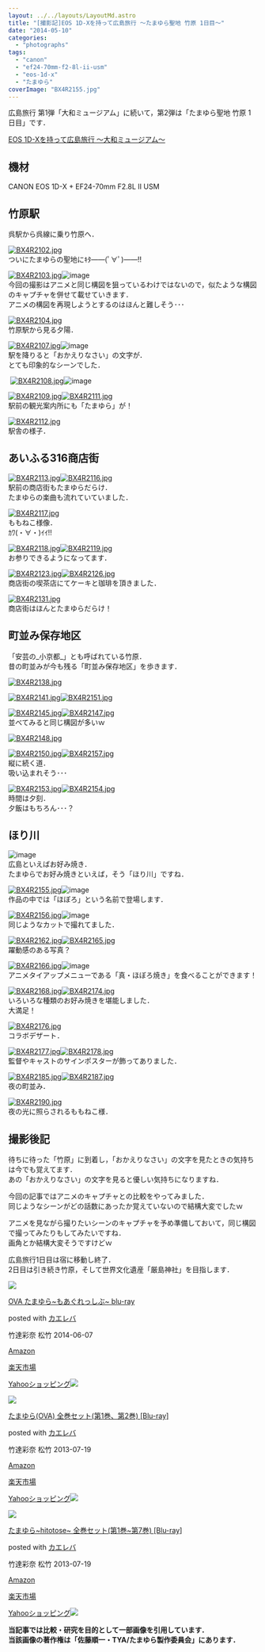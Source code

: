 ```yaml
---
layout: ../../layouts/LayoutMd.astro
title: "[撮影記]EOS 1D-Xを持って広島旅行 ～たまゆら聖地 竹原 1日目～"
date: "2014-05-10"
categories: 
  - "photographs"
tags: 
  - "canon"
  - "ef24-70mm-f2-8l-ii-usm"
  - "eos-1d-x"
  - "たまゆら"
coverImage: "BX4R2155.jpg"
---
```


広島旅行 第1弾「大和ミュージアム」に続いて，第2弾は「たまゆら聖地 竹原 1日目」です．

[EOS 1D-Xを持って広島旅行 ～大和ミュージアム～](//mizuka123.net/5549/)

## 機材

CANON EOS 1D-X + EF24-70mm F2.8L II USM

## 竹原駅

呉駅から呉線に乗り竹原へ．

[![BX4R2102.jpg](images/13357176235_ee3c8275d4_b.jpg)](http://www.flickr.com/photos/67522130@N08/13357176235/ "BX4R2102.jpg")  
ついにたまゆらの聖地にｷﾀ――(ﾟ∀ﾟ)――!!

[![BX4R2103.jpg](images/13357569114_5d8d45e15d_b.jpg)](http://www.flickr.com/photos/67522130@N08/13357569114/ "BX4R2103.jpg")![image](images/image1.png "image")  
今回の撮影はアニメと同じ構図を狙っているわけではないので，似たような構図のキャプチャを併せて載せていきます．  
アニメの構図を再現しようとするのはほんと難しそう･･･

[![BX4R2104.jpg](images/13357349273_fb7963bf83_b.jpg)](http://www.flickr.com/photos/67522130@N08/13357349273/ "BX4R2104.jpg")  
竹原駅から見る夕陽．

[![BX4R2107.jpg](images/13357586984_2bf6e23366_b.jpg)](http://www.flickr.com/photos/67522130@N08/13357586984/ "BX4R2107.jpg")![image](images/image2.png "image")  
駅を降りると「おかえりなさい」の文字が．  
とても印象的なシーンでした．

 [![BX4R2108.jpg](images/13357373743_4bbe06d185_b.jpg)](http://www.flickr.com/photos/67522130@N08/13357373743/ "BX4R2108.jpg")![image](images/image3.png "image")

[![BX4R2109.jpg](images/13357217395_4e34e40af0_b.jpg)](http://www.flickr.com/photos/67522130@N08/13357217395/ "BX4R2109.jpg")[![BX4R2111.jpg](images/13357228925_3bf7fd6743_b.jpg)](http://www.flickr.com/photos/67522130@N08/13357228925/ "BX4R2111.jpg")  
駅前の観光案内所にも「たまゆら」が！

[![BX4R2112.jpg](images/13357236995_a494ec7b7b_b.jpg)](http://www.flickr.com/photos/67522130@N08/13357236995/ "BX4R2112.jpg")  
駅舎の様子．

## あいふる316商店街

[![BX4R2113.jpg](images/13357249265_7982031476_b.jpg)](http://www.flickr.com/photos/67522130@N08/13357249265/ "BX4R2113.jpg")[![BX4R2116.jpg](images/13357655544_7e6a9ce966_b.jpg)](http://www.flickr.com/photos/67522130@N08/13357655544/ "BX4R2116.jpg")  
駅前の商店街もたまゆらだらけ．  
たまゆらの楽曲も流れていていました．

[![BX4R2117.jpg](images/13357273815_9f53e28b8f_b.jpg)](http://www.flickr.com/photos/67522130@N08/13357273815/ "BX4R2117.jpg")  
ももねこ様像．  
ｶﾜ(・∀・)ｲｲ!!

[![BX4R2118.jpg](images/13357672254_d011ca4fe7_b.jpg)](http://www.flickr.com/photos/67522130@N08/13357672254/ "BX4R2118.jpg")[![BX4R2119.jpg](images/13357290415_722379b2da_b.jpg)](http://www.flickr.com/photos/67522130@N08/13357290415/ "BX4R2119.jpg")  
お参りできるようになってます．

[![BX4R2123.jpg](images/13357691664_26eef029d1_b.jpg)](http://www.flickr.com/photos/67522130@N08/13357691664/ "BX4R2123.jpg")[![BX4R2126.jpg](images/13357477843_884cb7ac40_b.jpg)](http://www.flickr.com/photos/67522130@N08/13357477843/ "BX4R2126.jpg")  
商店街の喫茶店にてケーキと珈琲を頂きました．

[![BX4R2131.jpg](images/13357708744_76982f2b8c_b.jpg)](http://www.flickr.com/photos/67522130@N08/13357708744/ "BX4R2131.jpg")  
商店街はほんとたまゆらだらけ！

## 町並み保存地区

「安芸の_小京都_」とも呼ばれている竹原．  
昔の町並みが今も残る「町並み保存地区」を歩きます．

[![BX4R2138.jpg](images/13357715284_59bbb0f860_b.jpg)](http://www.flickr.com/photos/67522130@N08/13357715284/ "BX4R2138.jpg")

[![BX4R2141.jpg](images/13357727954_c0a34c3ea9_b.jpg)](http://www.flickr.com/photos/67522130@N08/13357727954/ "BX4R2141.jpg")[![BX4R2151.jpg](images/13357799874_95a103e4ca_b.jpg)](http://www.flickr.com/photos/67522130@N08/13357799874/ "BX4R2151.jpg")

[![BX4R2145.jpg](images/13357370415_275ff4cdae_b.jpg)](http://www.flickr.com/photos/67522130@N08/13357370415/ "BX4R2145.jpg")[![BX4R2147.jpg](images/13357380915_63dd603008_b.jpg)](http://www.flickr.com/photos/67522130@N08/13357380915/ "BX4R2147.jpg")  
並べてみると同じ構図が多いｗ

[![BX4R2148.jpg](images/13357774774_2ed5661f38_b.jpg)](http://www.flickr.com/photos/67522130@N08/13357774774/ "BX4R2148.jpg")

[![BX4R2150.jpg](images/13357791944_0f0ab3739e_b.jpg)](http://www.flickr.com/photos/67522130@N08/13357791944/ "BX4R2150.jpg")[![BX4R2157.jpg](images/13357630483_beca994142_b.jpg)](http://www.flickr.com/photos/67522130@N08/13357630483/ "BX4R2157.jpg")  
縦に続く道．  
吸い込まれそう･･･

[![BX4R2153.jpg](images/13357586483_a1f2a20a0e_b.jpg)](http://www.flickr.com/photos/67522130@N08/13357586483/ "BX4R2153.jpg")[![BX4R2154.jpg](images/13357822284_72f7517423_b.jpg)](http://www.flickr.com/photos/67522130@N08/13357822284/ "BX4R2154.jpg")  
時間は夕刻．  
夕飯はもちろん･･･？

## ほり川

![image](images/image4.png "image")  
広島といえばお好み焼き．  
たまゆらでお好み焼きといえば，そう「ほり川」ですね．

[![BX4R2155.jpg](images/13357835654_a1727cf798_b.jpg)](http://www.flickr.com/photos/67522130@N08/13357835654/ "BX4R2155.jpg")![image](images/image5.png "image")  
作品の中では「ほぼろ」という名前で登場します．

[![BX4R2156.jpg](images/13357460055_5458e59429_b.jpg)](http://www.flickr.com/photos/67522130@N08/13357460055/ "BX4R2156.jpg")![image](images/image6.png "image")  
同じようなカットで撮れてました．

[![BX4R2162.jpg](images/13357879094_129cb707c0_b.jpg)](http://www.flickr.com/photos/67522130@N08/13357879094/ "BX4R2162.jpg")[![BX4R2165.jpg](images/13357664233_5bd6c4ae91_b.jpg)](http://www.flickr.com/photos/67522130@N08/13357664233/ "BX4R2165.jpg")  
躍動感のある写真？

[![BX4R2166.jpg](images/13357899304_85effab578_b.jpg)](http://www.flickr.com/photos/67522130@N08/13357899304/ "BX4R2166.jpg")![image](images/image7.png "image")  
アニメタイアップメニューである「真・ほぼろ焼き」を食べることができます！

[![BX4R2168.jpg](images/13357682003_e98d7cbbd6_b.jpg)](http://www.flickr.com/photos/67522130@N08/13357682003/ "BX4R2168.jpg")[![BX4R2174.jpg](images/13357935594_e96a3288ea_b.jpg)](http://www.flickr.com/photos/67522130@N08/13357935594/ "BX4R2174.jpg")  
いろいろな種類のお好み焼きを堪能しました．  
大満足！

[![BX4R2176.jpg](images/13357726173_2998b0eab1_b.jpg)](http://www.flickr.com/photos/67522130@N08/13357726173/ "BX4R2176.jpg")  
コラボデザート．

[![BX4R2177.jpg](images/13357737863_9cbb362b5a_b.jpg)](http://www.flickr.com/photos/67522130@N08/13357737863/ "BX4R2177.jpg")[![BX4R2178.jpg](images/13357750163_b8b4997335_b.jpg)](http://www.flickr.com/photos/67522130@N08/13357750163/ "BX4R2178.jpg")  
監督やキャストのサインポスターが飾ってありました．

[![BX4R2185.jpg](images/13357616485_3699d2ffb3_b.jpg)](http://www.flickr.com/photos/67522130@N08/13357616485/ "BX4R2185.jpg")[![BX4R2187.jpg](images/13358009484_4ce50bf720_b.jpg)](http://www.flickr.com/photos/67522130@N08/13358009484/ "BX4R2187.jpg")  
夜の町並み．

[![BX4R2190.jpg](images/13357801163_68934fa843_b.jpg)](http://www.flickr.com/photos/67522130@N08/13357801163/ "BX4R2190.jpg")  
夜の光に照らされるももねこ様．

## 撮影後記

待ちに待った「竹原」に到着し，「おかえりなさい」の文字を見たときの気持ちは今でも覚えてます．  
あの「おかえりなさい」の文字を見ると優しい気持ちになりますね．

今回の記事ではアニメのキャプチャとの比較をやってみました．  
同じようなシーンがどの話数にあったか覚えていないので結構大変でしたｗ

アニメを見ながら撮りたいシーンのキャプチャを予め準備しておいて，同じ構図で撮ってみたりもしてみたいですね．  
画角とか結構大変そうですけどｗ

広島旅行1日目は宿に移動し終了．  
2日目は引き続き竹原，そして世界文化遺産「厳島神社」を目指します．

[![](images/51QH8j0xALL._SL160_.jpg)](https://www.amazon.co.jp/exec/obidos/ASIN/B00HGUCLV8/mizuka123-22/ref=nosim/)

[OVA たまゆら~もあぐれっしぶ~ blu-ray](https://www.amazon.co.jp/exec/obidos/ASIN/B00HGUCLV8/mizuka123-22/ref=nosim/)

posted with [カエレバ](http://kaereba.com)

竹達彩奈 松竹 2014-06-07

[Amazon](http://www.amazon.co.jp/gp/search?keywords=%82%A0%82%AE%82%EA&__mk_ja_JP=%83J%83%5E%83J%83i&tag=mizuka123-22 "アマゾン")

[楽天市場](http://hb.afl.rakuten.co.jp/hgc/032b53ee.4b34c5ee.0f4a541e.f440145e/?pc=http%3A%2F%2Fsearch.rakuten.co.jp%2Fsearch%2Fmall%2F%25E3%2581%2582%25E3%2581%2590%25E3%2582%258C%2F-%2Ff.1-p.1-s.1-sf.0-st.A-v.2%3Fx%3D0%26scid%3Daf_ich_link_urltxt%26m%3Dhttp%3A%2F%2Fm.rakuten.co.jp%2F "楽天市場")

[Yahooショッピング![](//ad.jp.ap.valuecommerce.com/servlet/gifbanner?sid=3066752&pid=881990642)](//ck.jp.ap.valuecommerce.com/servlet/referral?sid=3066752&pid=881990642&vc_url=http%3A%2F%2Fshopping.search.yahoo.co.jp%2Fsearch%3FuIv%3Don%26ei%3DUTF-8%26tab_ex%3Dcommerce%26slider%3D0%26va%3D%25E3%2581%2582%25E3%2581%2590%25E3%2582%258C "Yahooショッピング")

[![](images/51EJKHr11XL._SL160_.jpg)](https://www.amazon.co.jp/exec/obidos/ASIN/B00DDQAHZG/mizuka123-22/ref=nosim/)

[たまゆら(OVA) 全巻セット(第1巻、第2巻) \[Blu-ray\]](https://www.amazon.co.jp/exec/obidos/ASIN/B00DDQAHZG/mizuka123-22/ref=nosim/)

posted with [カエレバ](http://kaereba.com)

竹達彩奈 松竹 2013-07-19

[Amazon](http://www.amazon.co.jp/gp/search?keywords=%91S%8A%AA%83Z%83b%83g%20Blu-ray&__mk_ja_JP=%83J%83%5E%83J%83i&tag=mizuka123-22 "アマゾン")

[楽天市場](http://hb.afl.rakuten.co.jp/hgc/032b53ee.4b34c5ee.0f4a541e.f440145e/?pc=http%3A%2F%2Fsearch.rakuten.co.jp%2Fsearch%2Fmall%2F%25E5%2585%25A8%25E5%25B7%25BB%25E3%2582%25BB%25E3%2583%2583%25E3%2583%2588%2520Blu-ray%2F-%2Ff.1-p.1-s.1-sf.0-st.A-v.2%3Fx%3D0%26scid%3Daf_ich_link_urltxt%26m%3Dhttp%3A%2F%2Fm.rakuten.co.jp%2F "楽天市場")

[Yahooショッピング![](//ad.jp.ap.valuecommerce.com/servlet/gifbanner?sid=3066752&pid=881990642)](//ck.jp.ap.valuecommerce.com/servlet/referral?sid=3066752&pid=881990642&vc_url=http%3A%2F%2Fshopping.search.yahoo.co.jp%2Fsearch%3FuIv%3Don%26ei%3DUTF-8%26tab_ex%3Dcommerce%26slider%3D0%26va%3D%25E5%2585%25A8%25E5%25B7%25BB%25E3%2582%25BB%25E3%2583%2583%25E3%2583%2588%2520Blu-ray "Yahooショッピング")

[![](images/51PyCIMmnnL._SL160_.jpg)](https://www.amazon.co.jp/exec/obidos/ASIN/B00DE2PQB4/mizuka123-22/ref=nosim/)

[たまゆら~hitotose~ 全巻セット(第1巻~第7巻) \[Blu-ray\]](https://www.amazon.co.jp/exec/obidos/ASIN/B00DE2PQB4/mizuka123-22/ref=nosim/)

posted with [カエレバ](http://kaereba.com)

竹達彩奈 松竹 2013-07-19

[Amazon](http://www.amazon.co.jp/gp/search?keywords=hitotose&__mk_ja_JP=%83J%83%5E%83J%83i&tag=mizuka123-22 "アマゾン")

[楽天市場](http://hb.afl.rakuten.co.jp/hgc/032b53ee.4b34c5ee.0f4a541e.f440145e/?pc=http%3A%2F%2Fsearch.rakuten.co.jp%2Fsearch%2Fmall%2Fhitotose%2F-%2Ff.1-p.1-s.1-sf.0-st.A-v.2%3Fx%3D0%26scid%3Daf_ich_link_urltxt%26m%3Dhttp%3A%2F%2Fm.rakuten.co.jp%2F "楽天市場")

[Yahooショッピング![](//ad.jp.ap.valuecommerce.com/servlet/gifbanner?sid=3066752&pid=881990642)](//ck.jp.ap.valuecommerce.com/servlet/referral?sid=3066752&pid=881990642&vc_url=http%3A%2F%2Fshopping.search.yahoo.co.jp%2Fsearch%3FuIv%3Don%26ei%3DUTF-8%26tab_ex%3Dcommerce%26slider%3D0%26va%3Dhitotose "Yahooショッピング")

**当記事では比較・研究を目的として一部画像を引用しています．  
当該画像の著作権は「佐藤順一・TYA/たまゆら製作委員会」にあります．**
